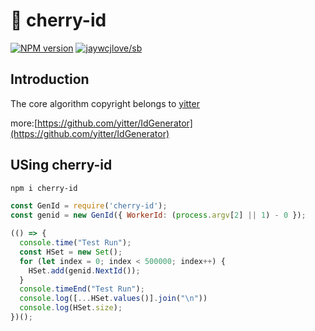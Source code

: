 <!--
 * @Description: 
 * @author: bubao
 * @Date: 2021-06-07 14:44:04
 * @LastEditors: bubao
 * @LastEditTime: 2021-06-29 13:26:03
-->

# 🌸 cherry-id

[![NPM version](https://img.shields.io/npm/v/cherry-id.svg)](https://www.npmjs.com/package/cherry-id) [![jaywcjlove/sb](https://jaywcjlove.github.io/sb/lang/chinese.svg)](README.cn.md)

## Introduction

The core algorithm copyright belongs to [yitter](https://github.com/yitter)

more:[https://github.com/yitter/IdGenerator](https://github.com/yitter/IdGenerator)

## USing cherry-id

```sh
npm i cherry-id
```

```js
const GenId = require('cherry-id');
const genid = new GenId({ WorkerId: (process.argv[2] || 1) - 0 });

(() => {
  console.time("Test Run");
  const HSet = new Set();
  for (let index = 0; index < 500000; index++) {
    HSet.add(genid.NextId());
  }
  console.timeEnd("Test Run");
  console.log([...HSet.values()].join("\n"))
  console.log(HSet.size);
})();
```

